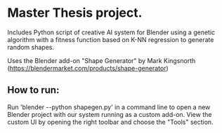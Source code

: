 # Master Thesis project.

Includes Python script of creative AI system for Blender using a genetic algorithm with a fitness function based on K-NN regression to generate random shapes.

Uses the Blender add-on "Shape Generator" by Mark Kingsnorth (https://blendermarket.com/products/shape-generator)

## How to run:
Run 'blender --python shapegen.py' in a command line to open a new Blender project with our system running as a custom add-on.
View the custom UI by opening the right toolbar and choose the "Tools" section.

